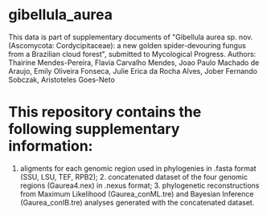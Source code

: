 # gibellula_aurea

This data is part of supplementary documents of "Gibellula aurea sp. nov. (Ascomycota: Cordycipitaceae): a new golden spider-devouring fungus from a Brazilian cloud forest", submitted to Mycological Progress. Authors:  Thairine Mendes-Pereira, Flavia Carvalho Mendes, Joao Paulo Machado de Araujo, Emily Oliveira Fonseca, Julie Erica da Rocha Alves, Jober Fernando Sobczak, Aristoteles Goes-Neto

# This repository contains the following supplementary information:
1. aligments for each genomic region used in phylogenies in .fasta format (SSU, LSU, TEF, RPB2); 2. concatenated dataset of the four genomic regions (Gaurea4.nex) in .nexus format; 3. phylogenetic reconstructions from Maximum Likelihood (Gaurea_conML.tre) and Bayesian Inference (Gaurea_conIB.tre) analyses generated with the concatenated dataset.

